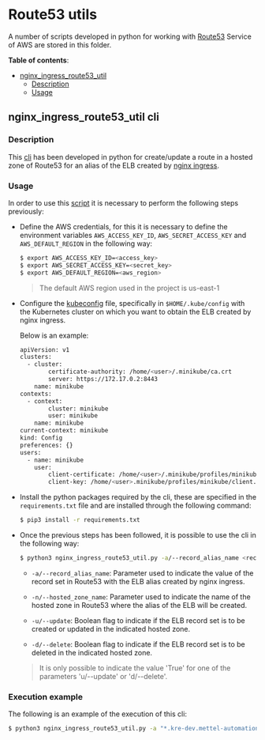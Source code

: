 # Route53 utils

A number of scripts developed in python for working with [Route53](https://aws.amazon.com/route53/) Service of AWS are stored in this folder.

**Table of contents**:
- [nginx_ingress_route53_util](#nginx_ingress_route53_util-cli)
  - [Description](#description)
  - [Usage](#usage)

## nginx_ingress_route53_util cli

### Description
This [cli](./nginx_ingress_route53_util.py) has been developed in python for create/update a route in a hosted zone of Route53 for an alias of the ELB created by [nginx ingress](https://github.com/helm/charts/tree/master/stable/nginx-ingress).

### Usage

In order to use this [script](./nginx_ingress_route53_util.py) it is necessary to perform the following steps previously:

- Define the AWS credentials, for this it is necessary to define the environment variables `AWS_ACCESS_KEY_ID`, `AWS_SECRET_ACCESS_KEY` and `AWS_DEFAULT_REGION` in the following way:

    ```sh
    $ export AWS_ACCESS_KEY_ID=<access_key>
    $ export AWS_SECRET_ACCESS_KEY=<secret_key>
    $ export AWS_DEFAULT_REGION=<aws_region>
    ```
    > The default AWS region used in the project is us-east-1

- Configure the [kubeconfig](https://kubernetes.io/docs/concepts/configuration/organize-cluster-access-kubeconfig/) file, specifically in `$HOME/.kube/config` with the Kubernetes cluster on which you want to obtain the ELB created by nginx ingress.

  Below is an example:
  ```sh
  apiVersion: v1
  clusters:
    - cluster:
          certificate-authority: /home/<user>/.minikube/ca.crt
          server: https://172.17.0.2:8443
      name: minikube
  contexts:
    - context:
          cluster: minikube
          user: minikube
      name: minikube
  current-context: minikube
  kind: Config
  preferences: {}
  users:
    - name: minikube
      user:
          client-certificate: /home/<user>/.minikube/profiles/minikube/client.crt
          client-key: /home/<user>.minikube/profiles/minikube/client.key
  ```

- Install the python packages required by the cli, these are specified in the `requirements.txt` file and are installed through the following command:

  ```sh
  $ pip3 install -r requirements.txt
  ```

- Once the previous steps has been followed, it is possible to use the cli in the following way:

  ```sh
  $ python3 nginx_ingress_route53_util.py -a/--record_alias_name <record_alias_name> -n/--hosted_zone_name <hosted_zone_name> -u/--update <update_value> -d/--delete <delete_value>
  ```

  - `-a/--record_alias_name`: Parameter used to indicate the value of the record set in Route53 with the ELB alias created by nginx ingress.

  - `-n/--hosted_zone_name`: Parameter used to indicate the name of the hosted zone in Route53 where the alias of the ELB will be created.

  - `-u/--update`: Boolean flag to indicate if the ELB record set is to be created or updated in the indicated hosted zone.

  - `-d/--delete`: Boolean flag to indicate if the ELB record set is to be deleted in the indicated hosted zone.

  > It is only possible to indicate the value 'True' for one of the parameters 'u/--update' or 'd/--delete'.

### Execution example

The following is an example of the execution of this cli:

```sh
$ python3 nginx_ingress_route53_util.py -a "*.kre-dev.mettel-automation.net." -n "kre-dev.mettel-automation.net." -u True
```